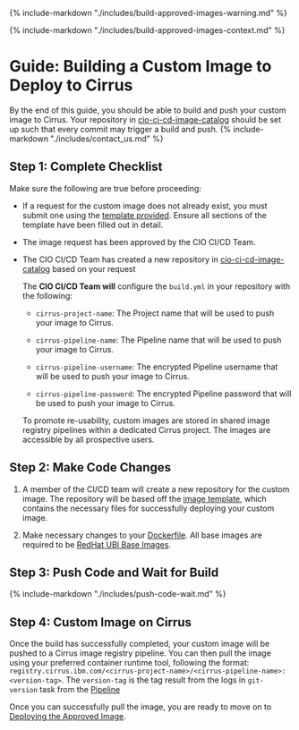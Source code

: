 {%
    include-markdown "./includes/build-approved-images-warning.md"
%}

{%
    include-markdown "./includes/build-approved-images-context.md"
%}

# Guide: Building a Custom Image to Deploy to Cirrus
By the end of this guide, you should be able to build and push your custom image to Cirrus. Your repository in [cio-ci-cd-image-catalog](https://github.ibm.com/cio-ci-cd-image-catalog) should be set up such that every commit may trigger a build and push. {% include-markdown "./includes/contact_us.md" %}

## Step 1: Complete Checklist

Make sure the following are true before proceeding:

- If a request for the custom image does not already exist, you must submit one using the [template provided](https://github.ibm.com/cio-ci-cd-image-catalog/requests/issues/new?assignees=&labels=&template=container-image-request.md&title=). Ensure all sections of the template have been filled out in detail.
- The image request has been approved by the CIO CI/CD Team.
- The CIO CI/CD Team has created a new repository in [cio-ci-cd-image-catalog](https://github.ibm.com/cio-ci-cd-image-catalog) based on your request

    The **CIO CI/CD Team will** configure the `build.yml` in your repository with the following:

    - `cirrus-project-name`: The Project name that will be used to push your image to Cirrus.

    - `cirrus-pipeline-name`: The Pipeline name that will be used to push your image to Cirrus.

    - `cirrus-pipeline-username`: The encrypted Pipeline username that will be used to push your image to Cirrus.

    - `cirrus-pipeline-password`: The encrypted Pipeline password that will be used to push your image to Cirrus.

    To promote re-usability, custom images are stored in shared image registry pipelines within a dedicated Cirrus project. The images are accessible by all prospective users.

## Step 2: Make Code Changes

1. A member of the CI/CD team will create a new repository for the custom image. The repository will be based off the [image template](https://github.ibm.com/cio-ci-cd-image-catalog/image-template), which contains the necessary files for successfully deploying your custom image.


1. Make necessary changes to your [Dockerfile](https://github.ibm.com/cio-ci-cd-image-catalog/image-template/blob/main/Dockerfile). All base images are required to be [RedHat UBI Base Images](https://catalog.redhat.com/software/base-images).

## Step 3: Push Code and Wait for Build

{%
    include-markdown "./includes/push-code-wait.md"
%}

## Step 4: Custom Image on Cirrus

Once the build has successfully completed, your custom image will be pushed to a Cirrus image registry pipeline. You can then pull the image using your preferred container runtime tool, following the format: `registry.cirrus.ibm.com/<cirrus-project-name>/<cirrus-pipeline-name>:<version-tag>`. The `version-tag` is the tag result from the logs in `git-version` task from the [Pipeline](https://github.ibm.com/cio-ci-cd/python-build-image/runs/40528209)

Once you can successfully pull the image, you are ready to move on to [Deploying the Approved Image](./deploy-approved-images.md).
